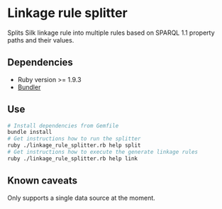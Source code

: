 # Linkage rule splitter

Splits Silk linkage rule into multiple rules based on SPARQL 1.1 property paths and their values.

## Dependencies

* Ruby version >= 1.9.3
* [Bundler](http://bundler.io/)

## Use

```bash
# Install dependencies from Gemfile
bundle install
# Get instructions how to run the splitter
ruby ./linkage_rule_splitter.rb help split
# Get instructions how to execute the generate linkage rules
ruby ./linkage_rule_splitter.rb help link
```

## Known caveats

Only supports a single data source at the moment.
